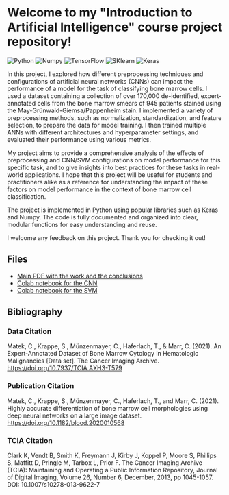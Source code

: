 # Welcome to my "Introduction to Artificial Intelligence" course project repository!
![Python](https://img.shields.io/badge/Python-3776AB?style=flat-square&logo=python&logoColor=white)
![Numpy](https://img.shields.io/badge/Numpy-013243?style=flat-square&logo=numpy&logoColor=white)
![TensorFlow](https://img.shields.io/badge/TensorFlow-FF6F00?style=flat-square&logo=tensorflow&logoColor=white)
![SKlearn](https://img.shields.io/badge/Scikit_Learn-F7931E?style=flat-square&logo=scikit-learn&logoColor=white)
![Keras](https://img.shields.io/badge/Keras-D00000?style=flat-square&logo=keras&logoColor=white)

In this project, I explored how different preprocessing techniques and configurations of artificial neural networks (CNNs) can impact the performance of a model for the task of classifying bone marrow cells. I used a dataset containing a collection of over 170,000 de-identified, expert-annotated cells from the bone marrow smears of 945 patients stained using the May-Grünwald-Giemsa/Pappenheim stain. I implemented a variety of preprocessing methods, such as normalization, standardization, and feature selection, to prepare the data for model training. I then trained multiple ANNs with different architectures and hyperparameter settings, and evaluated their performance using various metrics.

My project aims to provide a comprehensive analysis of the effects of preprocessing and CNN/SVM configurations on model performance for this specific task, and to give insights into best practices for these tasks in real-world applications. I hope that this project will be useful for students and practitioners alike as a reference for understanding the impact of these factors on model performance in the context of bone marrow cell classification.

The project is implemented in Python using popular libraries such as Keras and Numpy. The code is fully documented and organized into clear, modular functions for easy understanding and reuse.

I welcome any feedback on this project. Thank you for checking it out!

## Files
* [Main PDF with the work and the conclusions](Final%20Project%20in%20AI.pdf)
* [Colab notebook for the CNN](AI_Project_CNN.ipynb)
* [Colab notebook for the SVM](AI_Project_SVM.ipynb)

## Bibliography
### Data Citation

Matek, C., Krappe, S., Münzenmayer, C., Haferlach, T., & Marr, C. (2021). An Expert-Annotated Dataset of Bone Marrow Cytology in Hematologic Malignancies [Data set]. The Cancer Imaging Archive. https://doi.org/10.7937/TCIA.AXH3-T579

### Publication Citation

Matek, C., Krappe, S., Münzenmayer, C., Haferlach, T., and Marr, C. (2021). Highly accurate differentiation of bone marrow cell morphologies using deep neural networks on a large image dataset. https://doi.org/10.1182/blood.2020010568

### TCIA Citation

Clark K, Vendt B, Smith K, Freymann J, Kirby J, Koppel P, Moore S, Phillips S, Maffitt D, Pringle M, Tarbox L, Prior F. The Cancer Imaging Archive (TCIA): Maintaining and Operating a Public Information Repository, Journal of Digital Imaging, Volume 26, Number 6, December, 2013, pp 1045-1057. DOI: 10.1007/s10278-013-9622-7
